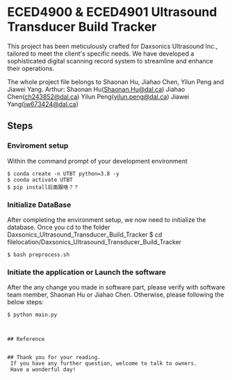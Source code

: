 # ECED4900 & ECED4901 Ultrasound Transducer Build Tracker

This project has been meticulously crafted for Daxsonics Ultrasound Inc., tailored to meet the client's specific needs. We have developed a sophisticated digital scanning record system to streamline and enhance their operations.

The whole project file belongs to Shaonan Hu, Jiahao Chen, Yilun Peng and Jiawei Yang.
Arthur: 
Shaonan Hu(Shaonan.Hu@dal.ca)
Jiahao Chen(ch243852@dal.ca)
Yilun Peng(yilun.peng@dal.ca)
Jiawei Yang(jw673424@dal.ca)
## Steps

### Enviroment setup

Within the command prompt of your development environment
```
$ conda create -n UTBT python=3.8 -y
$ conda activate UTBT
$ pip install后面跟啥？？
```




### Initialize DataBase

After completing the environment setup, we now need to initialize the database.
Once you cd to the folder Daxsonics_Ultrasound_Transducer_Build_Tracker
$ cd filelocation/Daxsonics_Ultrasound_Transducer_Build_Tracker

```
$ bash preprocess.sh
```

### Initiate the application or Launch the software

After the any change you made in software part, please verify with software team member, Shaonan Hu or Jiahao Chen. Otherwise, please following the below steps:
```
$ python main.py



## Reference


## Thank you for your reading.
 If you have any further question, welcome to talk to owners.
 Have a wonderful day!
